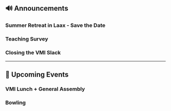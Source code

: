 ## 🔊 Announcements

### Summer Retreat in Laax - Save the Date

### Teaching Survey

### Closing the VMI Slack

<hr>

## 📅 Upcoming Events

### VMI Lunch + General Assembly

### Bowling
